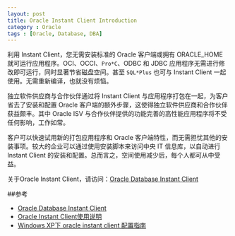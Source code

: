 ```yaml
---
layout: post
title: Oracle Instant Client Introduction
category : Oracle
tags : [Oracle, Database, DBA]
---
```


利用 Instant Client，您无需安装标准的 Oracle 客户端或拥有 ORACLE_HOME 就可运行应用程序。OCI、OCCI、`Pro*C`、ODBC 和 JDBC 应用程序无需进行修改即可运行，同时显著节省磁盘空间。甚至 `SQL*Plus` 也可与 Instant Client 一起使用。无需重新编译，也就没有烦恼。

独立软件供应商与合作伙伴通过将 Instant Client 与应用程序打包在一起，为客户省去了安装和配置 Oracle 客户端的额外步骤，这使得独立软件供应商和合作伙伴获益颇丰。其中 Oracle ISV 与合作伙伴提供的功能完善的高性能应用程序将不受任何影响，工作如常。

客户可以快速试用新的打包应用程序和 Oracle 客户端特性，而无需担忧其他的安装事项。较大的企业可以通过使用安装脚本来访问中央 IT 信息库，以自动进行 Instant Client 的安装和配置。总而言之，空间使用减少后，每个人都可从中受益。

关于Oracle Instant Client，请访问：[Oracle Database Instant Client](http://www.oracle.com/technetwork/cn/database/features/instant-client/index-092537-zhs.html)

##参考

* [Oracle Database Instant Client](http://www.oracle.com/technetwork/cn/database/features/instant-client/index-092537-zhs.html)
* [Oracle Instant Client使用说明](http://blog.csdn.net/tianlesoftware/article/details/7244641)
* [Windows XP下 oracle instant client 配置指南](http://blog.csdn.net/guoguo1980/article/details/2647424)